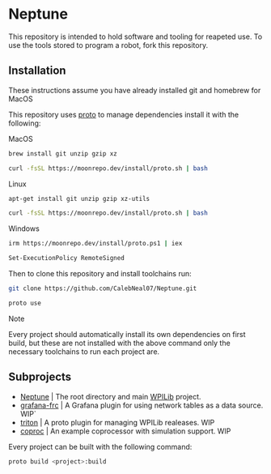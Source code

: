 # Neptune

This repository is intended to hold software and tooling for reapeted use. To use the tools stored to program a robot, fork this repository.

## Installation

These instructions assume you have already installed git and homebrew for MacOS

This repository uses [proto](https://moonrepo.dev/docs/proto/) to manage dependencies install it with the following:

MacOS

```bash
brew install git unzip gzip xz

curl -fsSL https://moonrepo.dev/install/proto.sh | bash
```

Linux

```bash
apt-get install git unzip gzip xz-utils

curl -fsSL https://moonrepo.dev/install/proto.sh | bash
```

Windows

```bash
irm https://moonrepo.dev/install/proto.ps1 | iex

Set-ExecutionPolicy RemoteSigned
```

Then to clone this repository and install toolchains run:

```bash
git clone https://github.com/CalebNeal07/Neptune.git

proto use
```

> [!NOTE]
> Every project should automatically install its own dependencies on first build, but these are not installed with the above command only the necessary toolchains to run each project are.

## Subprojects

- [Neptune](.) | The root directory and main [WPILib](https://github.com/wpilibsuite/allwpilib) project.
- [grafana-frc](./grafana-frc) | A Grafana plugin for using network tables as a data source. WIP`
- [triton](./triton) | A proto plugin for managing WPILib realeases. WIP
- [coproc](./coproc) | An example coprocessor with simulation support. WIP

Every project can be built with the following command:

```bash
proto build <project>:build
```
